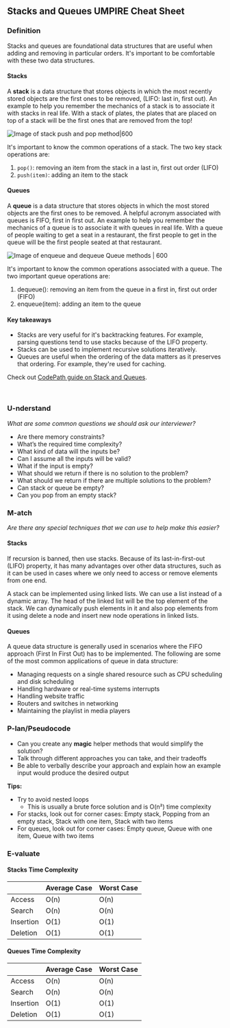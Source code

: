 ## Stacks and Queues UMPIRE Cheat Sheet

### Definition

Stacks and queues are foundational data structures that are useful when adding and removing in particular orders. It's important to be comfortable with these two data structures.

#### Stacks

A **stack** is a data structure that stores objects in which the most recently stored objects are the first ones to be removed, (LIFO: last in, first out). An example to help you remember the mechanics of a stack is to associate it with stacks in real life. With a stack of plates, the plates that are placed on top of a stack will be the first ones that are removed from the top!

![Image of stack push and pop method|600](https://i.imgur.com/qMSmxsa.png)

It's important to know the common operations of a stack. The two key stack operations are:
1. `pop()`: removing an item from the stack in a last in, first out order (LIFO)
1. `push(item)`: adding an item to the stack


#### Queues

A **queue** is a data structure that stores objects in which the most stored objects are the first ones to be removed. A helpful acronym associated with queues is FIFO, first in first out. An example to help you remember the mechanics of a queue is to associate it with queues in real life. With a queue of people waiting to get a seat in a restaurant, the first people to get in the queue will be the first people seated at that restaurant.

![Image of enqueue and dequeue Queue methods | 600](https://i.imgur.com/NKuZd0s.png)

It's important to know the common operations associated with a queue. The two important queue operations are:
1) dequeue(): removing an item from the queue in a first in, first out order (FIFO)
2) enqueue(item): adding an item to the queue

#### Key takeaways

* Stacks are very useful for it's backtracking features. For example, parsing questions tend to use stacks because of the LIFO property.
* Stacks can be used to implement recursive solutions iteratively.
* Queues are useful when the ordering of the data matters as it preserves that ordering. For example, they're used for caching.

Check out [CodePath guide on Stack and Queues](https://guides.codepath.com/compsci/Stacks-and-Queues).

<br>

### U-nderstand

*What are some common questions we should ask our interviewer?*

* Are there memory constraints?
* What’s the required time complexity?
* What kind of data will the inputs be?
* Can I assume all the inputs will be valid?
* What if the input is empty?
* What should we return if there is no solution to the problem?
* What should we return if there are multiple solutions to the problem?
* Can stack or queue be empty?
* Can you pop from an empty stack?

### M-atch

*Are there any special techniques that we can use to help make this easier?*

#### Stacks 

If recursion is banned, then use stacks. 
Because of its last-in-first-out (LIFO) property, it has many advantages over other data structures, such as it can be used in cases where we only need to access or remove elements from one end.  

A stack can be implemented using linked lists. We can use a list instead of a dynamic array. The head of the linked list will be the top element of the stack. We can dynamically push elements in it and also pop elements from it using delete a node and insert new node operations in linked lists.  

#### Queues

A queue data structure is generally used in scenarios where the FIFO approach (First In First Out) has to be implemented. The following are some of the most common applications of queue in data structure: 

* Managing requests on a single shared resource such as CPU scheduling and disk scheduling
* Handling hardware or real-time systems interrupts
* Handling website traffic
* Routers and switches in networking
* Maintaining the playlist in media players

### P-lan/Pseudocode

* Can you create any **magic** helper methods that would simplify the solution?
* Talk through different approaches you can take, and their tradeoffs
* Be able to verbally describe your approach and explain how an example input would produce the desired output

**Tips:**

* Try to avoid nested loops
  * This is usually a brute force solution and is O(n²) time complexity
* For stacks, look out for corner cases: Empty stack, Popping from an empty stack, Stack with one item, Stack with two items
* For queues, look out for corner cases: Empty queue, Queue with one item, Queue with two items


### E-valuate

#### Stacks Time Complexity

|            | Average Case | Worst Case |
|------------|--------------|------------|
| Access 	   | O(n)         | O(n)       |
| Search     | O(n)         | O(n)       |
| Insertion  | O(1)         | O(1)       |
| Deletion   | O(1)         | O(1)       |

#### Queues Time Complexity

|            | Average Case | Worst Case |
|------------|--------------|------------|
| Access 	   | O(n)         | O(n)       |
| Search     | O(n)         | O(n)       |
| Insertion  | O(1)         | O(1)       |
| Deletion   | O(1)         | O(1)       |

